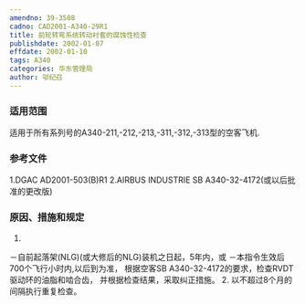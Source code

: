 ```yaml
---
amendno: 39-3508
cadno: CAD2001-A340-29R1
title: 前轮转弯系统转动衬套的腐蚀性检查
publishdate: 2002-01-07
effdate: 2002-01-10
tags: A340
categories: 华东管理局
author: 邬纪召
---
```


### 适用范围 
适用于所有系列号的A340-211,-212,-213,-311,-312,-313型的空客飞机.

<!--more-->
### 参考文件
1.DGAC AD2001-503(B)R1 
2.AIRBUS INDUSTRIE SB A340-32-4172(或以后批准的更改版)

### 原因、措施和规定 
1.
－自前起落架(NLG)(或大修后的NLG)装机之日起，5年内，或 －本指令生效后700个飞行小时内,以后到为准，   根据空客SB A340-32-4172的要求，检查RVDT驱动环的油脂和啮合齿，
并根据检查结果，采取纠正措施。 
2.
以不超过8个月的间隔执行重复检查。 


